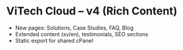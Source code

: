 # ViTech Cloud – v4 (Rich Content)
- New pages: Solutions, Case Studies, FAQ, Blog
- Extended content (sv/en), testimonials, SEO sections
- Static export for shared cPanel
